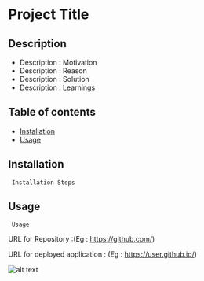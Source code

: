 # Project Title

## Description 
 - Description : Motivation 
 - Description : Reason 
 - Description : Solution 
 - Description : Learnings 


## Table of contents 
 - [Installation](#installation) 
 - [Usage](#usage) 


## Installation 
	 Installation Steps 


## Usage 
	 Usage  

 URL for Repository :(Eg : https://github.com/) 

 URL for deployed application : (Eg : https://user.github.io/) 

![alt text](./assets/images/*.*) 
